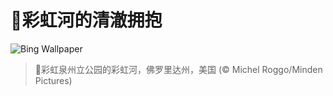 # 🔖彩虹河的清澈拥抱

![Bing Wallpaper](https://www.bing.com/th?id=OHR.RainbowRiver_ZH-CN5320095849_1920x1080.jpg&rf=LaDigue_1920x1080.jpg&pid=hp)

> 📝彩虹泉州立公园的彩虹河，佛罗里达州，美国 (© Michel Roggo/Minden Pictures)
